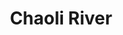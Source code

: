 ---
title: "Chaoli River"
title_bn: "চাউলি নদী"
description: "Which river flows parallel to the North – West boundary of Panchagarh Upazilla and West Bengal and advanced Jogadal Hat and Kazipara through Amarkhana, is recognized as Chaoli River."
---
